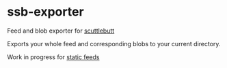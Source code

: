 # ssb-exporter

Feed and blob exporter for [scuttlebutt](https://github.com/ssbc/scuttlebot)

Exports your whole feed and corresponding blobs to your current directory.

Work in progress for [static feeds](https://github.com/ssbc/scuttlebot/issues/303)
